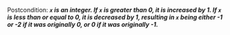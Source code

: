 Postcondition: ***`x` is an integer. If `x` is greater than 0, it is increased by 1. If `x` is less than or equal to 0, it is decreased by 1, resulting in `x` being either -1 or -2 if it was originally 0, or 0 if it was originally -1.***